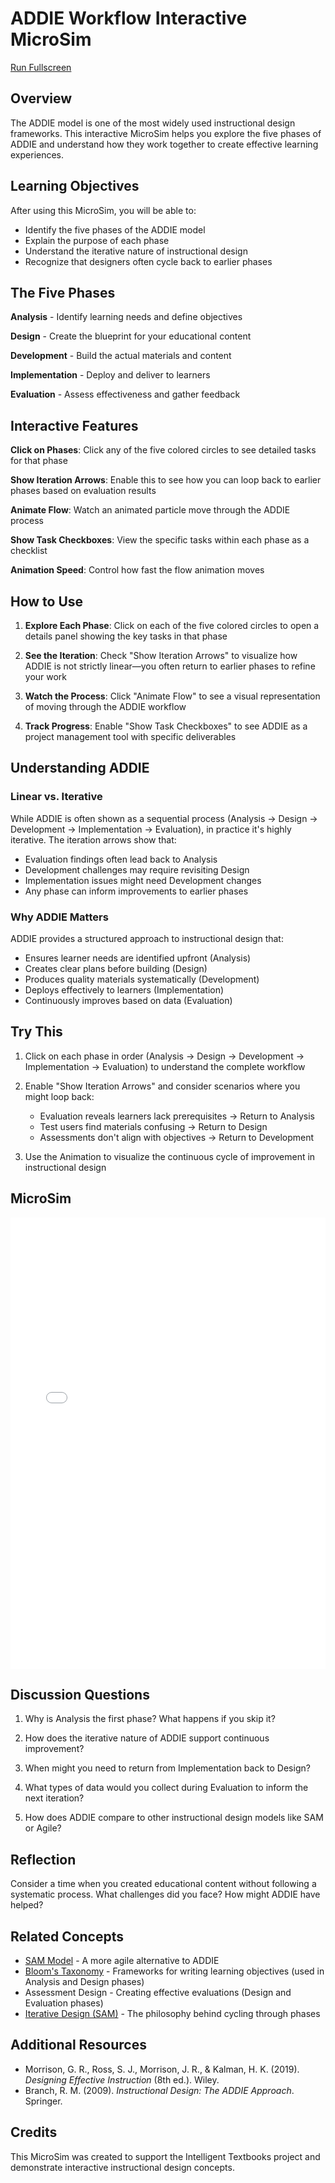 # ADDIE Workflow Interactive MicroSim

[Run Fullscreen](./main.html)

## Overview

The ADDIE model is one of the most widely used instructional design frameworks. This interactive MicroSim helps you explore the five phases of ADDIE and understand how they work together to create effective learning experiences.

## Learning Objectives

After using this MicroSim, you will be able to:

- Identify the five phases of the ADDIE model
- Explain the purpose of each phase
- Understand the iterative nature of instructional design
- Recognize that designers often cycle back to earlier phases

## The Five Phases

**Analysis** - Identify learning needs and define objectives

**Design** - Create the blueprint for your educational content

**Development** - Build the actual materials and content

**Implementation** - Deploy and deliver to learners

**Evaluation** - Assess effectiveness and gather feedback

## Interactive Features

**Click on Phases**: Click any of the five colored circles to see detailed tasks for that phase

**Show Iteration Arrows**: Enable this to see how you can loop back to earlier phases based on evaluation results

**Animate Flow**: Watch an animated particle move through the ADDIE process

**Show Task Checkboxes**: View the specific tasks within each phase as a checklist

**Animation Speed**: Control how fast the flow animation moves

## How to Use

1. **Explore Each Phase**: Click on each of the five colored circles to open a details panel showing the key tasks in that phase

2. **See the Iteration**: Check "Show Iteration Arrows" to visualize how ADDIE is not strictly linear—you often return to earlier phases to refine your work

3. **Watch the Process**: Click "Animate Flow" to see a visual representation of moving through the ADDIE workflow

4. **Track Progress**: Enable "Show Task Checkboxes" to see ADDIE as a project management tool with specific deliverables

## Understanding ADDIE

### Linear vs. Iterative

While ADDIE is often shown as a sequential process (Analysis → Design → Development → Implementation → Evaluation), in practice it's highly iterative. The iteration arrows show that:

- Evaluation findings often lead back to Analysis
- Development challenges may require revisiting Design
- Implementation issues might need Development changes
- Any phase can inform improvements to earlier phases

### Why ADDIE Matters

ADDIE provides a structured approach to instructional design that:

- Ensures learner needs are identified upfront (Analysis)
- Creates clear plans before building (Design)
- Produces quality materials systematically (Development)
- Deploys effectively to learners (Implementation)
- Continuously improves based on data (Evaluation)

## Try This

1. Click on each phase in order (Analysis → Design → Development → Implementation → Evaluation) to understand the complete workflow

2. Enable "Show Iteration Arrows" and consider scenarios where you might loop back:
   - Evaluation reveals learners lack prerequisites → Return to Analysis
   - Test users find materials confusing → Return to Design
   - Assessments don't align with objectives → Return to Development

3. Use the Animation to visualize the continuous cycle of improvement in instructional design

## MicroSim

<iframe src="main.html" width="100%" height="722" frameborder="0" scrolling="no"></iframe>

## Discussion Questions

1. Why is Analysis the first phase? What happens if you skip it?

2. How does the iterative nature of ADDIE support continuous improvement?

3. When might you need to return from Implementation back to Design?

4. What types of data would you collect during Evaluation to inform the next iteration?

5. How does ADDIE compare to other instructional design models like SAM or Agile?

## Reflection

Consider a time when you created educational content without following a systematic process. What challenges did you face? How might ADDIE have helped?

## Related Concepts

- [SAM Model](../sam-model/index.md) - A more agile alternative to ADDIE
- [Bloom's Taxonomy](../blooms-taxonomy/index.md) - Frameworks for writing learning objectives (used in Analysis and Design phases)
- Assessment Design - Creating effective evaluations (Design and Evaluation phases)
- [Iterative Design (SAM)](../sam-process/index.md) - The philosophy behind cycling through phases

## Additional Resources

- Morrison, G. R., Ross, S. J., Morrison, J. R., & Kalman, H. K. (2019). *Designing Effective Instruction* (8th ed.). Wiley.
- Branch, R. M. (2009). *Instructional Design: The ADDIE Approach*. Springer.

## Credits

This MicroSim was created to support the Intelligent Textbooks project and demonstrate interactive instructional design concepts.
